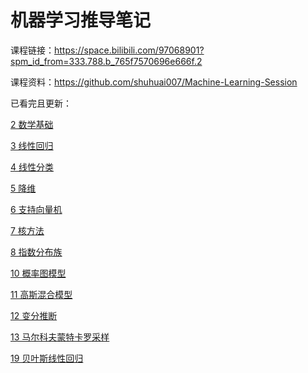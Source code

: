 # 机器学习推导笔记
课程链接：https://space.bilibili.com/97068901?spm_id_from=333.788.b_765f7570696e666f.2

课程资料：https://github.com/shuhuai007/Machine-Learning-Session

已看完且更新：

[2 数学基础](https://www.bilibili.com/video/av32905863)

[3 线性回归](https://www.bilibili.com/video/av31989606)

[4 线性分类](https://www.bilibili.com/video/av33101528)

[5 降维](https://www.bilibili.com/video/av32709936)

[6 支持向量机](https://www.bilibili.com/video/av28186618)

[7 核方法](https://www.bilibili.com/video/av34731384)

[8 指数分布族](https://www.bilibili.com/video/av33360526)

[10 概率图模型](https://www.bilibili.com/video/av33545406)

[11 高斯混合模型](https://www.bilibili.com/video/av35183585)

[12 变分推断](https://www.bilibili.com/video/av32047507)

[13 马尔科夫蒙特卡罗采样](https://www.bilibili.com/video/av32430563)

[19 贝叶斯线性回归](https://www.bilibili.com/video/av35685274)
